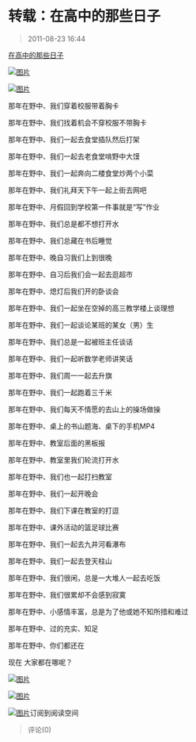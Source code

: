# 转载：在高中的那些日子
> 2011-08-23 16:44


  

[在高中的那些日子](http://user.qzone.qq.com/137660287/blog/1310384992)  

[](http://b54.photo.store.qq.com/http_imgload.cgi?/rurl4_b=92453c01246ff49f089b09542c84990f7bf2296dffb661bc503bf3d5528b992741bfef8e39b2f1227af55f38183cfdc86fb85b11a01ddce0d18b760ebcb026e8e29d37b19f35c2423f44854e0bd571200bb3598f&a=48&b=54)[](http://b54.photo.store.qq.com/http_imgload.cgi?/rurl4_b=92453c01246ff49f089b09542c84990f7bf2296dffb661bc503bf3d5528b992741bfef8e39b2f1227af55f38183cfdc86fb85b11a01ddce0d18b760ebcb026e8e29d37b19f35c2423f44854e0bd571200bb3598f&a=48&b=54)[![图片](https://pan.4a1801.life/d/Onedrive-4A1801/%E4%B8%AA%E4%BA%BA%E5%BB%BA%E7%AB%99/assets/Qzone_wyf/Blogs/images/9F6C5958.jpeg)](https://pan.4a1801.life/d/Onedrive-4A1801/%E4%B8%AA%E4%BA%BA%E5%BB%BA%E7%AB%99/assets/Qzone_wyf/Blogs/images/9F6C5958.jpeg)  

  

[](http://b48.photo.store.qq.com/http_imgload.cgi?/rurl4_b=1dcb1d32b50aad244801c5e12a54cc0174bf8a0b6e3a7f791b36abc25bb5be7e75569f19530fd8f04313a1662220b13a29d830e089c8f423cf2b1dd1860c339ce13806e5cccf1523c09ffc5e21ee91028bff6981&a=44&b=48)[](http://b48.photo.store.qq.com/http_imgload.cgi?/rurl4_b=1dcb1d32b50aad244801c5e12a54cc0174bf8a0b6e3a7f791b36abc25bb5be7e75569f19530fd8f04313a1662220b13a29d830e089c8f423cf2b1dd1860c339ce13806e5cccf1523c09ffc5e21ee91028bff6981&a=44&b=48)[![图片](https://pan.4a1801.life/d/Onedrive-4A1801/%E4%B8%AA%E4%BA%BA%E5%BB%BA%E7%AB%99/assets/Qzone_wyf/Blogs/images/3515743D.jpeg)](https://pan.4a1801.life/d/Onedrive-4A1801/%E4%B8%AA%E4%BA%BA%E5%BB%BA%E7%AB%99/assets/Qzone_wyf/Blogs/images/3515743D.jpeg)  

  

那年在野中、我们穿着校服带着胸卡  

那年在野中、我们找着机会不穿校服不带胸卡  

那年在野中、我们一起去食堂插队然后打架  

那年在野中、我们一起去老食堂啃野中大馍  

那年在野中、我们一起奔向二楼食堂炒两个小菜  

那年在野中、我们礼拜天下午一起上街去网吧  

那年在野中、月假回到学校第一件事就是“写”作业  

那年在野中、我们总是都不想打开水  

那年在野中、我们总藏在书后睡觉  

那年在野中、晚自习我们上到很晚  

那年在野中、自习后我们会一起去逛超市  

那年在野中、熄灯后我们开的卧谈会  

那年在野中、我们一起坐在空掉的高三教学楼上谈理想  

那年在野中、我们一起谈论某班的某女（男）生  

那年在野中、我们总是一起被班主任谈话  

那年在野中、我们一起听数学老师讲笑话  

那年在野中、我们周一一起去升旗  

那年在野中、我们一起跑着三千米  

那年在野中、我们每天不情愿的去山上的操场做操  

那年在野中、桌上的书山题海、桌下的手机MP4  

那年在野中、教室后面的黑板报  

那年在野中、教室里我们轮流打开水  

那年在野中、我们也一起打扫教室  

那年在野中、我们一起开晚会  

那年在野中、我们下课在教室的打逗  

那年在野中、课外活动的篮足球比赛  

那年在野中、我们一起去九井河看瀑布  

那年在野中、我们一起去登天柱山  

那年在野中、我们很闲，总是一大堆人一起去吃饭  

那年在野中、我们很累却不会感到寂寞  

那年在野中、小感情丰富，总是为了他或她不知所措和难过  

那年在野中、过的充实、知足  

那年在野中、你们都还在  

现在 大家都在哪呢？  

  

  

  

[](http://b54.photo.store.qq.com/http_imgload.cgi?/rurl4_b=92453c01246ff49f089b09542c84990f1c162d2520d0e5fcda89b1a6f76a24301420a8ead26c8a2586a6051356644c9da142d2d285e4ef49370f2e372f1652357d2f8a8e14045852b3f365a932555b8dc9606d61&a=48&b=54)[](http://b54.photo.store.qq.com/http_imgload.cgi?/rurl4_b=92453c01246ff49f089b09542c84990f1c162d2520d0e5fcda89b1a6f76a24301420a8ead26c8a2586a6051356644c9da142d2d285e4ef49370f2e372f1652357d2f8a8e14045852b3f365a932555b8dc9606d61&a=48&b=54)[![图片](https://pan.4a1801.life/d/Onedrive-4A1801/%E4%B8%AA%E4%BA%BA%E5%BB%BA%E7%AB%99/assets/Qzone_wyf/Blogs/images/0FF5EA7E.jpeg)](https://pan.4a1801.life/d/Onedrive-4A1801/%E4%B8%AA%E4%BA%BA%E5%BB%BA%E7%AB%99/assets/Qzone_wyf/Blogs/images/0FF5EA7E.jpeg)  

  

[](http://b53.photo.store.qq.com/http_imgload.cgi?/rurl4_b=1dcb1d32b50aad244801c5e12a54cc013b397e2b216f6dbf2ee85507b62e959370890a30f5187257fbca03a7852a938eda375ec898ae272478a61d61ca4fd214adc5901230a9a9e4adf36ae6e07f12b13d230f24&a=53&b=53)[](http://b53.photo.store.qq.com/http_imgload.cgi?/rurl4_b=1dcb1d32b50aad244801c5e12a54cc013b397e2b216f6dbf2ee85507b62e959370890a30f5187257fbca03a7852a938eda375ec898ae272478a61d61ca4fd214adc5901230a9a9e4adf36ae6e07f12b13d230f24&a=53&b=53)[![图片](https://pan.4a1801.life/d/Onedrive-4A1801/%E4%B8%AA%E4%BA%BA%E5%BB%BA%E7%AB%99/assets/Qzone_wyf/Blogs/images/EEEA93C4.jpeg)](https://pan.4a1801.life/d/Onedrive-4A1801/%E4%B8%AA%E4%BA%BA%E5%BB%BA%E7%AB%99/assets/Qzone_wyf/Blogs/images/EEEA93C4.jpeg)  

  

  

[](http://mail.qq.com/cgi-bin/loginpage?delegate_url=%2Fcgi-bin%2Fframe_html%3Ftarget%3Dreader%26param%3Dt%25253Drss_list%252526s%25253Dfeed%252526classtype%25253Donefeed%252526feed%25253D2_-1687474216%252526locate%25253D2_-1687474216_123)[](http://res.mail.qq.com/zh_CN/htmledition/images/spacer.gif)[![图片](https://pan.4a1801.life/d/Onedrive-4A1801/%E4%B8%AA%E4%BA%BA%E5%BB%BA%E7%AB%99/assets/Qzone_wyf/Blogs/images/647242B7.gif)](https://pan.4a1801.life/d/Onedrive-4A1801/%E4%B8%AA%E4%BA%BA%E5%BB%BA%E7%AB%99/assets/Qzone_wyf/Blogs/images/647242B7.gif)订阅到阅读空间
> 评论(0)

